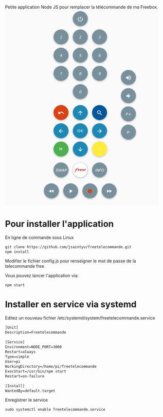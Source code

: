 Petite application Node JS pour remplacer la télécommande de ma Freebox.
![Telecommande](exemple.png?raw=true)


# Pour installer l'application
En ligne de commande sous Linux
```
git clone https://github.com/jsaintyv/freetelecommande.git
npm install
```

Modifier le fichier config.js pour renseigner le mot de passe de la telecommande free


Vous pouvez lancer l'application via:
```
npm start
```

# Installer en service via systemd
Editez un nouveau fichier /etc/systemd/system/freetelecommande.service
```
[Unit]
Description=Freetelecommande

[Service]
Environment=NODE_PORT=3000
Restart=always
Type=simple
User=pi
WorkingDirectory=/home/pi/freetelecommande
ExecStart=/usr/bin/npm start
Restart=on-failure

[Install]
WantedBy=default.target

```

Enregistrer le service
```
sudo systemctl enable freetelecommande.service
```


